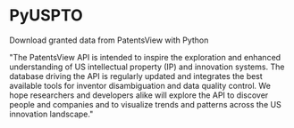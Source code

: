 # PyUSPTO 

Download granted data from PatentsView with Python

"The PatentsView API is intended to inspire the exploration and enhanced understanding of US intellectual property (IP) and innovation systems. The database driving the API is regularly updated and integrates the best available tools for inventor disambiguation and data quality control. We hope researchers and developers alike will explore the API to discover people and companies and to visualize trends and patterns across the US innovation landscape."

